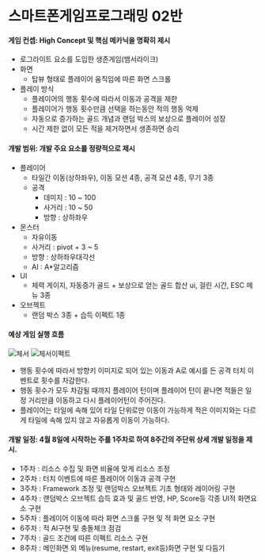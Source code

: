 # 스마트폰게임프로그래밍 02반

#### 게임 컨셉: High Concept 및 핵심 메카닉을 명확히 제시
- 로그라이트 요소를 도입한 생존게임(뱀서라이크)
- 화면
  - 탑뷰 형태로 플레이어 움직임에 따른 화면 스크롤
- 플레이 방식
  - 플레이어의 행동 횟수에 따라서 이동과 공격을 제한
  - 플레이어가 행동 횟수만큼 선택을 하는동안 적의 행동 억제
  - 자동으로 증가하는 골드 개념과 랜덤 박스의 보상으로 플레이어 성장
  - 시간 제한 없이 모든 적을 제거하면서 생존하면 승리


#### 개발 범위: 개발 주요 요소를 정량적으로 제시
- 플레이어
  - 타일간 이동(상하좌우), 이동 모션 4종, 공격 모션 4종, 무기 3종
  - 공격
    - 데미지 : 10 ~ 100
    - 사거리 : 10 ~ 50
    - 방향 : 상하좌우
- 몬스터
  - 자유이동
  - 사거리 : pivot + 3 ~ 5
  - 방향 : 상하좌우대각선
  - AI : A*알고리즘
- UI
  - 체력 게이지, 자동증가 골드 + 보상으로 얻는 골드 합산 ui, 걸린 시간, ESC 메뉴 3종
- 오브젝트
  - 랜덤 박스 3종 + 습득 이펙트 1종
  

  
#### 예상 게임 실행 흐름

![체서](https://github.com/user-attachments/assets/e37dc017-e04e-49d7-8839-2381fc7c633c)
![체서이펙트](https://github.com/user-attachments/assets/46370539-070c-4f3c-b641-87e2025b18fc)
- 행동 횟수에 따라서 방향키 이미지로 되어 있는 이동과 A로 예시를 든 공격 터치 이벤트로 횟수를 차감한다.
- 행동 횟수가 모두 차감될 때까지 플레이어 턴이며 플레이어 턴이 끝나면 적들은 일정 거리만큼 이동하고 다시 플레이어턴이 주어진다.
- 플레이어는 타일에 속해 있어 타일 단위로만 이동이 가능하게 적은 이미지와는 다르게 타일에 속해 있지 않고 자유롭게 이동이 가능하다.
  



#### 개발 일정: 4월 8일에 시작하는 주를 1주차로 하여 8주간의 주단위 상세 개발 일정을 제시.
- 1주차 : 리소스 수집 및 화면 비율에 맞게 리소스 조정
- 2주차 : 터치 이벤트에 따른 플레이어 이동과 공격 구현
- 3주차 : Framework 조정 및 랜덤박스 오브젝트 기초 형태와 레이어링 구현
- 4주차 : 랜덤박스 오브젝트 습득 효과 및 골드 반영, HP, Score등 각종 UI적 화면요소 구현
- 5주차 : 플레이어 이동에 따라 화면 스크롤 구현 및 적 화면 요소 구현
- 6주차 : 적 AI구현 및 충돌체크 점검
- 7주차 : 골드 조건에 따른 이펙트 리소스 구현
- 8주차 : 메인화면 외 메뉴(resume, restart, exit등)화면 구현 및 다듬기
